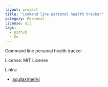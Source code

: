 ```yaml
---
layout: project
title: "Command line personal health tracker"
category: Personal
license: mit
tags:
  - github
  - Go
---
```


Command line personal health tracker

License: MIT License

Links:

* [aquilax/merki](https://github.com/aquilax/merki)
